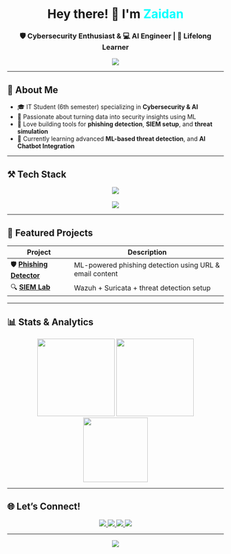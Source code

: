 <h1 align="center">Hey there! 👋 I'm <span style="color:#00ffff">Zaidan</span></h1>
<h3 align="center">🛡️ Cybersecurity Enthusiast & 💻 AI Engineer | 🚀 Lifelong Learner</h3>

<p align="center">
  <img src="https://readme-typing-svg.herokuapp.com?font=Fira+Code&weight=600&size=22&duration=3000&pause=800&color=00FFFF&center=true&vCenter=true&width=700&height=45&lines=Building+AI-powered+Security+Solutions;Creating+Smart+Phishing+Defenses;Exploring+Cyber+Threat+Intelligence;Leveling+Up+Every+Day" />
</p>

---

## 🧠 About Me

- 🎓 IT Student (6th semester) specializing in **Cybersecurity & AI**
- 🧪 Passionate about turning data into security insights using ML
- 🔐 Love building tools for **phishing detection**, **SIEM setup**, and **threat simulation**
- 🌱 Currently learning advanced **ML-based threat detection**, and **AI Chatbot Integration**

---

## ⚒️ Tech Stack

<div align="center">
  <img src="https://skillicons.dev/icons?i=python,java,js,bash,html,css,tailwind,flask,nodejs,php," /><br><br>
  <img src="https://skillicons.dev/icons?i=kali,linux,github,vscode,docker" />
</div>

---

## 🚀 Featured Projects

| Project | Description |
|--------|-------------|
| 🛡️ [**Phishing Detector**](https://github.com/ZaanmaVerse/phishing-detector) | ML-powered phishing detection using URL & email content |
| 🔍 [**SIEM Lab**](https://github.com/ZaanmaVerse/wazuh-setup-lab) | Wazuh + Suricata + threat detection setup |

---

## 📊 Stats & Analytics

<div align="center">
  <img src="https://github-readme-stats.vercel.app/api?username=ZaanmaVerse&show_icons=true&theme=radical&rank_icon=github" height="180"/>
  <img src="https://streak-stats.demolab.com?user=ZaanmaVerse&theme=radical" height="180"/>
</div>

<div align="center">
  <img src="https://github-readme-stats.vercel.app/api/top-langs/?username=ZaanmaVerse&layout=compact&theme=radical&langs_count=8" height="150"/>
</div>

---

## 🌐 Let’s Connect!

<p align="center">
  <a href="mailto:zaidanmahfudz26@gmail.com">
    <img src="https://img.shields.io/badge/Gmail-zaidanmahfudz-red?style=for-the-badge&logo=gmail" />
  </a>
  <a href="https://linkedin.com/in/zaidanmahfudz">
    <img src="https://img.shields.io/badge/LinkedIn-zaidanmahfudz-blue?style=for-the-badge&logo=linkedin" />
  </a>
  <a href="https://instagram.com/zaanmhfdz">
    <img src="https://img.shields.io/badge/Instagram-zaanmhfdz-gold?style=for-the-badge&logo=instagram" />
  </a>
  <a href="https://zaidanmhfdz.vercel.app">
    <img src="https://img.shields.io/badge/MyWebsite-zaanmhfdz-black?style=for-the-badge&logo=vercel" />
  </a>
</p>

---

<p align="center">
  <img src="https://komarev.com/ghpvc/?username=zaidanmahfudz&label=Profile+Views&color=00ffff&style=flat" />
</p>
